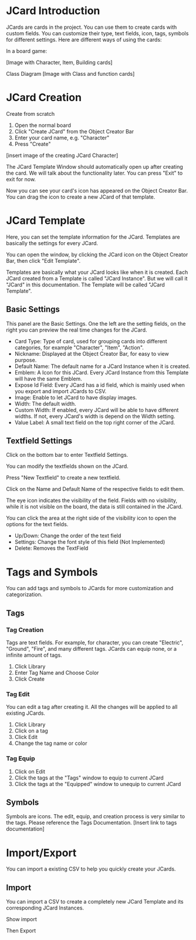 # JCard Introduction

JCards are cards in the project. You can use them to create cards with custom fields. You can customize their type, text fields, icon, tags, symbols for different settings. Here are different ways of using the cards:



In a board game:

[Image with Character, Item, Building cards]



Class Diagram
[Image with Class and function cards]





# JCard Creation

Create from scratch

1. Open the normal board
2. Click "Create JCard" from the Object Creator Bar
3. Enter your card name, e.g. "Character"
4. Press "Create"



[insert image of the creating JCard Character]



The JCard Template Window should automatically open up after creating the card. We will talk about the functionality later. You can press "Exit" to exit for now.

Now you can see your card's icon has appeared on the Object Creator Bar. You can drag the icon to create a new JCard of that template.



# JCard Template

Here, you can set the template information for the JCard. Templates are basically the settings for every JCard. 

You can open the window, by clicking the JCard icon on the Object Creator Bar, then click "Edit Template".

Templates are basically what your JCard looks like when it is created. Each JCard created from a Template is called "JCard Instance". But we will call it "JCard" in this documentation. The Template will be called "JCard Template".

## Basic Settings

This panel are the Basic Settings. One the left are the setting fields, on the right you can preview the real time changes for the JCard.

- Card Type: Type of card, used for grouping cards into different categories, for example "Character", "Item", "Action".
- Nickname: Displayed at the Object Creator Bar, for easy to view purpose.
- Default Name: The default name for a JCard Instance when it is created.
- Emblem: A Icon for this JCard. Every JCard Instance from this Template will have the same Emblem.
- Expose Id Field: Every JCard has a id field, which is mainly used when you export and import JCards to CSV.
- Image: Enable to let JCard to have display images.
- Width: The default width.
- Custom Width: If enabled, every JCard will be able to have different widths. If not, every JCard's width is depend on the Width setting.
- Value Label: A small text field on the top right corner of the JCard.



## Textfield Settings

Click on the bottom bar to enter Textfield Settings.

You can modify the textfields shown on the JCard.

Press "New Textfield" to create a new textfield.

Click on the Name and Default Name of the respective fields to edit them.

The eye icon indicates the visibility of the field. Fields with no visibility, while it is not visible on the board, the data is still contained in the JCard.

You can click the area at the right side of the visibility icon to open the options for the text fields.

- Up/Down: Change the order of the text field
- Settings: Change the font style of this field (Not Implemented)
- Delete: Removes the TextField



# Tags and Symbols

You can add tags and symbols to JCards for more customization and categorization.

## Tags

### Tag Creation

Tags are text fields. For example, for character, you can create "Electric", "Ground", "Fire", and many different tags. JCards can equip none, or a infinite amount of tags.

1. Click Library
2. Enter Tag Name and Choose Color
3. Click Create

### Tag Edit

You can edit a tag after creating it. All the changes will be applied to all existing JCards.

1. Click Library
2. Click on a tag
3. Click Edit
4. Change the tag name or color

### Tag Equip

1. Click on Edit
2. Click the tags at the "Tags" window to equip to current JCard
3. Click the tags at the "Equipped" window to unequip to current JCard

## Symbols

Symbols are icons. The edit, equip, and creation process is very similar to the tags. Please reference the Tags Documentation. [Insert link to tags documentation]

# Import/Export

You can import a existing CSV to help you quickly create your JCards.

## Import

You can import a CSV to create a completely new JCard Template and its corresponding JCard Instances.



Show import

Then Export





